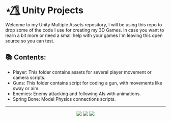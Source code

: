 # ⋆˚🌺⃤ Unity Projects

Welcome to my Unity Multiple Assets repository, I will be using this repo to drop some of the code I use for creating my 3D Games.
In case you want to learn a bit more or need a small help with your games I'm leaving this open source so you can test.

## 📚 Contents:

* Player: This folder contains assets for several player movement or camera scripts.
* Guns: This folder contains script for coding a gun, with movements like sway or aim.
* Enemies: Enemy attacking and following AIs with animations.
* Spring Bone: Model Physics connections scripts.
 
---
<div align=center>
  <img src="https://forthebadge.com/images/badges/built-with-love.svg" />
  <img src="https://forthebadge.com/images/badges/made-with-c-sharp.svg" />
  <img src="https://forthebadge.com/images/badges/powered-by-qt.svg" />
</div>
